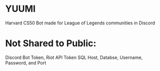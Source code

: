 # YUUMI
Harvard CS50 Bot made for League of Legends communities in Discord

# Not Shared to Public:
Discord Bot Token, Riot API Token
SQL Host, Databse, Username, Password, and Port
